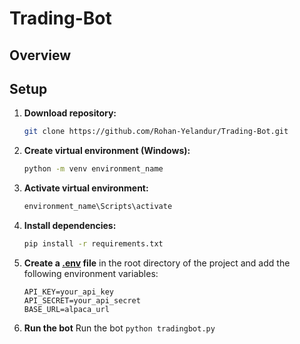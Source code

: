# Trading-Bot

## Overview



## Setup

1. **Download repository:**
    ```sh
    git clone https://github.com/Rohan-Yelandur/Trading-Bot.git
    ```

2. **Create virtual environment (Windows):**
    ```sh
    python -m venv environment_name
    ```

3. **Activate virtual environment:**
    ```sh
    environment_name\Scripts\activate
    ```

4. **Install dependencies:**
    ```sh
    pip install -r requirements.txt
    ```

5. **Create a [.env](http://_vscodecontentref_/1) file** in the root directory of the project and add the following environment variables:
    ```plaintext
    API_KEY=your_api_key
    API_SECRET=your_api_secret
    BASE_URL=alpaca_url

6. **Run the bot**
Run the bot `python tradingbot.py`